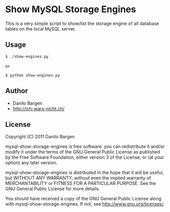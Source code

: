 Show MySQL Storage Engines
==========================

This is a very simple script to show/list the storage engine of all database tables on the local MySQL server.

Usage
-----

    $ ./show-engines.py

or
    
    $ python show-engines.py

Author
------

* Danilo Bargen <gezuru at gmail.com>
* http://ich-wars-nicht.ch/

License
-------

Copyright (C) 2011 Danilo Bargen

mysql-show-storage-engines is free software: you can redistribute it and/or modify it under the terms of the GNU General Public License as published by the Free Software Foundation, either version 3 of the License, or (at your option) any later version.

mysql-show-storage-engines is distributed in the hope that it will be useful, but WITHOUT ANY WARRANTY; without even the implied warranty of MERCHANTABILITY or FITNESS FOR A PARTICULAR PURPOSE. See the GNU General Public License for more details.

You should have received a copy of the GNU General Public License along with mysql-show-storage-engines. If not, see http://www.gnu.org/licenses/.
